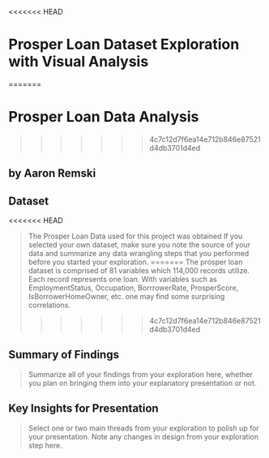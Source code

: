<<<<<<< HEAD
# Prosper Loan Dataset Exploration with Visual Analysis
=======
# Prosper Loan Data Analysis
>>>>>>> 4c7c12d7f6ea14e712b846e87521d4db3701d4ed
## by Aaron Remski


## Dataset

<<<<<<< HEAD
> The Prosper Loan Data used for this project was obtained  If you selected your own dataset, make sure you note the source of your data and summarize any data wrangling steps that you performed before you started your exploration.
=======
> The prosper loan dataset is comprised of 81 variables which 114,000 records utilize. Each record represents one loan. With variables such as EmploymentStatus, Occupation, BorrrowerRate, ProsperScore, IsBorrowerHomeOwner, etc. one may find some surprising correlations.
>>>>>>> 4c7c12d7f6ea14e712b846e87521d4db3701d4ed


## Summary of Findings

> Summarize all of your findings from your exploration here, whether you plan on bringing them into your explanatory presentation or not.


## Key Insights for Presentation

> Select one or two main threads from your exploration to polish up for your presentation. Note any changes in design from your exploration step here.

